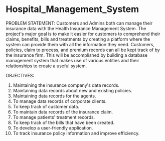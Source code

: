 # Hospital_Management_System

PROBLEM STATEMENT:
Customers and Admins both can manage their insurance data with the Health Insurance Management System. The project's major goal is to make it easier for customers to comprehend their claims, benefits, bills and treatments by creating a platform where the system can provide them with all the information they need. Customers, policies, claim to process, and premium records can all be kept track of by the insurance firm. This will be accomplished by building a database management system that makes use of various entities and their relationships to create a useful system.

OBJECTIVES:
1.	Maintaining the insurance company's data records.
2.	Maintaining data records about new and existing policies.
3.	Maintaining data records for the agents.
4.	To manage data records of corporate clients.
5.	To keep track of customer data.
6.	To maintain data records of the insurance claim.
7.	To manage patients' treatment records.
8.	To keep track of the bills that have been created.
9.	To develop a user-friendly application.
10.	To track insurance policy information and improve efficiency.
